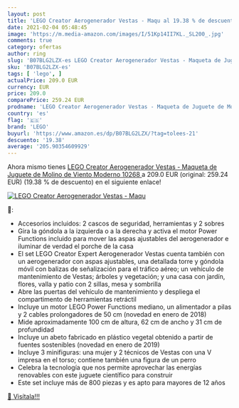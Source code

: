 ```yaml
---
layout: post
title: 'LEGO Creator Aerogenerador Vestas - Maqu al 19.38 % de descuento'
date: 2021-02-04 05:48:45
image: 'https://m.media-amazon.com/images/I/51Kp14II7KL._SL200_.jpg'
comments: true
category: ofertas
author: ring
slug: 'B07BLG2LZX-es LEGO Creator Aerogenerador Vestas - Maqueta de Juguete de...'
sku: 'B07BLG2LZX-es'
tags: [ 'lego', ]
actualPrice: 209.0 EUR
currency: EUR
price: 209.0
comparePrice: 259.24 EUR
prodname: 'LEGO Creator Aerogenerador Vestas - Maqueta de Juguete de Molino de Viento Moderno  10268 '
country: 'es'
flag: '🇪🇸'
brand: 'LEGO'
buyurl: 'https://www.amazon.es/dp/B07BLG2LZX/?tag=tolees-21'
descuento: '19.38'
average: '205.90354609929'
---
```


Ahora mismo tienes [LEGO Creator Aerogenerador Vestas - Maqueta de Juguete de Molino de Viento Moderno  10268 ](https://www.amazon.es/dp/B07BLG2LZX/?tag=tolees-21) a 209.0 EUR (original: 259.24 EUR) (19.38 %  de descuento) en el siguiente enlace!

[![LEGO Creator Aerogenerador Vestas - Maqu](https://m.media-amazon.com/images/I/51Kp14II7KL._SL200_.jpg)](https://www.amazon.es/dp/B07BLG2LZX/?tag=tolees-21)

🔎:

- Accesorios incluidos: 2 cascos de seguridad, herramientas y 2 sobres
- Gira la góndola a la izquierda o a la derecha y activa el motor Power Functions incluido para mover las aspas ajustables del aerogenerador e iluminar de verdad el porche de la casa
- El set LEGO Creator Expert Aerogenerador Vestas cuenta también con un aerogenerador con aspas ajustables, una detallada torre y góndola móvil con balizas de señalización para el tráfico aéreo; un vehículo de mantenimiento de Vestas; árboles y vegetación; y una casa con jardín, flores, valla y patio con 2 sillas, mesa y sombrilla
- Abre las puertas del vehículo de mantenimiento y despliega el compartimento de herramientas retráctil
- Incluye un motor LEGO Power Functions mediano, un alimentador a pilas y 2 cables prolongadores de 50 cm (novedad en enero de 2018)
- Mide aproximadamente 100 cm de altura, 62 cm de ancho y 31 cm de profundidad
- Incluye un abeto fabricado en plástico vegetal obtenido a partir de fuentes sostenibles (novedad en enero de 2019)
- Incluye 3 minifiguras: una mujer y 2 técnicos de Vestas con una V impresa en el torso; contiene también una figura de un perro
- Celebra la tecnología que nos permite aprovechar las energías renovables con este juguete científico para construir
- Este set incluye más de 800 piezas y es apto para mayores de 12 años

[🛒 Visítala!!!](https://www.amazon.es/dp/B07BLG2LZX/?tag=tolees-21)
